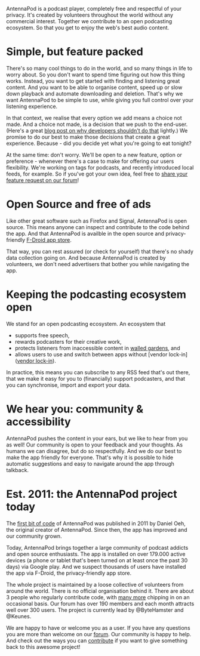 AntennaPod is a podcast player, completely free and respectful of your privacy. It's created by volunteers throughout the world without any commercial interest. Together we contribute to an open podcasting ecosystem. So that you get to enjoy the web's best audio content.

# Simple, but feature packed
There's so many cool things to do in the world, and so many things in life to worry about. So you don't want to spend time figuring out how this thing works. Instead, you want to get started with finding and listening great content. And you want to be able to organise content, speed up or slow down playback and automate downloading and deletion. That's why we want AntennaPod to be simple to use, while giving you full control over your listening experience. 

In that context, we realise that every option we add means a choice not made. And a choice not made, is a decision that we push to the end-user. (Here's a great [blog post on why developers shouldn't do that](http://neugierig.org/software/blog/2018/07/options.html) lightly.) We promise to do our best to make those decisions that create a great experience. Because - did you decide yet what you're going to eat tonight?

At the same time: don't worry. We'll be open to a new feature, option or preference - whenever there's a case to make for offering our users flexibility. We're working on tags for podcasts, and recently introduced local feeds, for example. So if you've got your own idea, feel free to [share your feature request on our forum](https://forum.antennapod.org/c/feature-request)!

# Open Source and free of ads
Like other great software such as Firefox and Signal, AntennaPod is open source. This means anyone can inspect and contribute to the code behind the app. And that AntennaPod is availble in the open source and privacy-friendly [F-Droid app store](https://www.f-droid.org/packages/de.danoeh.antennapod/).

That way, you can rest assured (or check for yourself) that there's no shady data collection going on. And because AntennaPod is created by volunteers, we don't need advertisers that bother you while navigating the app.

# Keeping the podcasting ecosystem open
We stand for an open podcasting ecosystem. An ecosystem that
* supports free speech, 
* rewards podcasters for their creative work, 
* protects listeners from inaccessible content in [walled gardens](https://en.wikipedia.org/wiki/Walled_garden_(technology)), and 
* allows users to use and switch between apps without [vendor lock-in]([vendor lock-in](https://en.wikipedia.org/wiki/Vendor_lock-in)).

In practice, this means you can subscribe to any RSS feed that's out there, that we make it easy for you to (financially) support podcasters, and that you can synchronise, import and export your data.

# We hear you: community & accessibility
AntennaPod pushes the content in your ears, but we like to hear from you as well! Our community is open to your feedback and your thoughts. As humans we can disagree, but do so respectfully. And we do our best to make the app friendly for everyone. That's why it is possible to hide automatic suggestions and easy to navigate around the app through talkback.

# Est. 2011: the AntennaPod project today
The [first bit of code](https://github.com/AntennaPod/AntennaPod/commit/c9283f09dced6f156e13675ef4c13ebeb20cb9e5) of AntennaPod was published in 2011 by Daniel Oeh, the original creator of AntennaPod. Since then, the app has improved and our community grown.

Today, AntennaPod brings together a large community of podcast addicts and open source enthusiasts. The app is installed on over 179.000 active devices (a phone or tablet that's been turned on at least once the past 30 days) via Google play. And we suspect thousands of users have installed the app via F-Droid, the privacy-friendly app store.

The whole project is maintained by a loose collective of volunteers from around the world. There is no official organisation behind it. There are about 3 people who regularly contribute code, with [many more](https://github.com/AntennaPod/AntennaPod/graphs/contributors) chipping in on an occasional basis. Our forum has over 190 members and each month attracts well over 300 users. The project is currently lead by @ByteHamster and @Keunes.

We are happy to have or welcome you as a user. If you have any questions you are more than welcome on our [forum](https://forum.antennapod.org). Our community is happy to help. And check out the ways you can [contribute](/contribute/) if you want to give something back to this awesome project!
